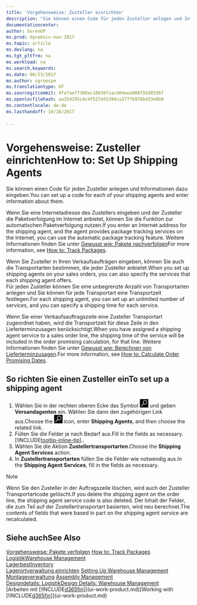 ```yaml
---
title: 'Vorgehensweise: Zusteller einrichten'
description: "Sie können einen Code für jeden Zusteller anlegen und Informationen dazu eingeben."
documentationcenter: 
author: SorenGP
ms.prod: dynamics-nav-2017
ms.topic: article
ms.devlang: na
ms.tgt_pltfrm: na
ms.workload: na
ms.search.keywords: 
ms.date: 08/23/2017
ms.author: sgroespe
ms.translationtype: HT
ms.sourcegitcommit: 4fefaef7380ac10836fcac404eea006f55d8556f
ms.openlocfilehash: aa35d295c4c4f527a55394ca3777b978bd33e0b9
ms.contentlocale: de-de
ms.lasthandoff: 10/16/2017

---
```

# <a name="how-to-set-up-shipping-agents"></a><span data-ttu-id="72324-103">Vorgehensweise: Zusteller einrichten</span><span class="sxs-lookup"><span data-stu-id="72324-103">How to: Set Up Shipping Agents</span></span>
<span data-ttu-id="72324-104">Sie können einen Code für jeden Zusteller anlegen und Informationen dazu eingeben.</span><span class="sxs-lookup"><span data-stu-id="72324-104">You can set up a code for each of your shipping agents and enter information about them.</span></span>  

<span data-ttu-id="72324-105">Wenn Sie eine Internetadresse des Zustellers eingeben und der Zusteller die Paketverfolgung im Internet anbietet, können Sie die Funktion zur automatischen Paketverfolgung nutzen.</span><span class="sxs-lookup"><span data-stu-id="72324-105">If you enter an Internet address for the shipping agent, and the agent provides package tracking services on the Internet, you can use the automatic package tracking feature.</span></span> <span data-ttu-id="72324-106">Weitere Informationen finden Sie unter [Gewusst wie: Pakete nachverfolgen](sales-how-track-packages.md)</span><span class="sxs-lookup"><span data-stu-id="72324-106">For more information, see [How to: Track Packages](sales-how-track-packages.md).</span></span>

<span data-ttu-id="72324-107">Wenn Sie Zusteller in Ihren Verkaufsaufträgen eingeben, können Sie auch die Transportarten bestimmen, die jeder Zusteller anbietet.</span><span class="sxs-lookup"><span data-stu-id="72324-107">When you set up shipping agents on your sales orders, you can also specify the services that each shipping agent offers.</span></span>  
<span data-ttu-id="72324-108">Für jeden Zusteller können Sie eine unbegrenzte Anzahl von Transportarten anlegen und Sie können für jede Transportart eine Transportzeit festlegen.</span><span class="sxs-lookup"><span data-stu-id="72324-108">For each shipping agent, you can set up an unlimited number of services, and you can specify a shipping time for each service.</span></span>  

<span data-ttu-id="72324-109">Wenn Sie einer Verkaufsauftragszeile eine Zusteller Transportart zugeordnet haben, wird die Transportzeit für diese Zeile in den Lieferterminzusagen berücksichtigt.</span><span class="sxs-lookup"><span data-stu-id="72324-109">When you have assigned a shipping agent service to a sales order line, the shipping time of the service will be included in the order promising calculation, for that line.</span></span> <span data-ttu-id="72324-110">Weitere Informationen finden Sie unter [Gewusst wie: Berechnen von Lieferterminzusagen](sales-how-to-calculate-order-promising-dates.md).</span><span class="sxs-lookup"><span data-stu-id="72324-110">For more information, see [How to: Calculate Order Promising Dates](sales-how-to-calculate-order-promising-dates.md).</span></span>

## <a name="to-set-up-a-shipping-agent"></a><span data-ttu-id="72324-111">So richten Sie einen Zusteller ein</span><span class="sxs-lookup"><span data-stu-id="72324-111">To set up a shipping agent</span></span>  
1.  <span data-ttu-id="72324-112">Wählen Sie in der rechten oberen Ecke das Symbol ![Nach Seite oder Bericht suchen](media/ui-search/search_small.png "Nach Seite oder Bericht suchen") und geben **Versandagenten** ein. Wählen Sie dann den zugehörigen Link aus.</span><span class="sxs-lookup"><span data-stu-id="72324-112">Choose the ![Search for Page or Report](media/ui-search/search_small.png "Search for Page or Report icon") icon, enter **Shipping Agents**, and then choose the related link.</span></span>  
2.  <span data-ttu-id="72324-113">Füllen Sie die Felder je nach Bedarf aus.</span><span class="sxs-lookup"><span data-stu-id="72324-113">Fill in the fields as necessary.</span></span> [!INCLUDE[tooltip-inline-tip](includes/tooltip-inline-tip_md.md)]<span data-ttu-id="72324-114">.</span><span class="sxs-lookup"><span data-stu-id="72324-114">.</span></span>  
3.  <span data-ttu-id="72324-115">Wählen Sie die Aktion **Zustellertransportarten**.</span><span class="sxs-lookup"><span data-stu-id="72324-115">Choose the **Shipping Agent Services** action.</span></span>
4. <span data-ttu-id="72324-116">In **Zustellertransportarten** füllen Sie die Felder wie notwendig aus.</span><span class="sxs-lookup"><span data-stu-id="72324-116">In the **Shipping Agent Services**, fill in the fields as necessary.</span></span>

> [!NOTE]  
>  <span data-ttu-id="72324-117">Wenn Sie den Zusteller in der Auftragszeile löschen, wird auch der Zusteller Transportartcode gelöscht.</span><span class="sxs-lookup"><span data-stu-id="72324-117">If you delete the shipping agent on the order line, the shipping agent service code is also deleted.</span></span> <span data-ttu-id="72324-118">Der Inhalt der Felder, die zum Teil auf der Zustellertransportart basierten, wird neu berechnet.</span><span class="sxs-lookup"><span data-stu-id="72324-118">The contents of fields that were based in part on the shipping agent service are recalculated.</span></span>  

## <a name="see-also"></a><span data-ttu-id="72324-119">Siehe auch</span><span class="sxs-lookup"><span data-stu-id="72324-119">See Also</span></span>
<span data-ttu-id="72324-120">[Vorgehensweise: Pakete verfolgen](sales-how-track-packages.md)  </span><span class="sxs-lookup"><span data-stu-id="72324-120">[How to: Track Packages](sales-how-track-packages.md)  </span></span>  
[<span data-ttu-id="72324-121">Logistik</span><span class="sxs-lookup"><span data-stu-id="72324-121">Warehouse Management</span></span>](warehouse-manage-warehouse.md)  
[<span data-ttu-id="72324-122">Lagerbest</span><span class="sxs-lookup"><span data-stu-id="72324-122">Inventory</span></span>](inventory-manage-inventory.md)  
<span data-ttu-id="72324-123">[Lagerortverwaltung einrichten](warehouse-setup-warehouse.md)   </span><span class="sxs-lookup"><span data-stu-id="72324-123">[Setting Up Warehouse Management](warehouse-setup-warehouse.md)   </span></span>  
<span data-ttu-id="72324-124">[Montageverwaltung](assembly-assemble-items.md)  </span><span class="sxs-lookup"><span data-stu-id="72324-124">[Assembly Management](assembly-assemble-items.md)  </span></span>  
[<span data-ttu-id="72324-125">Designdetails: Logistik</span><span class="sxs-lookup"><span data-stu-id="72324-125">Design Details: Warehouse Management</span></span>](design-details-warehouse-management.md)  
<span data-ttu-id="72324-126">[Arbeiten mit [!INCLUDE[d365fin](includes/d365fin_md.md)]](ui-work-product.md)</span><span class="sxs-lookup"><span data-stu-id="72324-126">[Working with [!INCLUDE[d365fin](includes/d365fin_md.md)]](ui-work-product.md)</span></span>  

